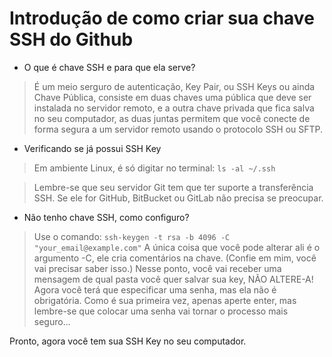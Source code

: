 # Introdução de como criar sua chave SSH do Github #

* O que é chave SSH e para que ela serve? 
> É um meio serguro de autenticação, Key Pair, ou SSH Keys ou ainda Chave Pública, consiste em duas chaves uma pública que deve ser instalada no servidor remoto, e a outra chave privada que fica salva no seu computador, as duas juntas permitem que você conecte de forma segura a um servidor remoto usando o protocolo SSH ou SFTP. 

* Verificando se já possui SSH Key 
> Em ambiente Linux, é só digitar no terminal:
>` ls -al ~/.ssh `

> Lembre-se que seu servidor Git tem que ter suporte a transferência SSH. Se ele for GitHub, BitBucket ou GitLab não precisa se preocupar.

* Não tenho chave SSH, como configuro?
> Use o comando:
> `ssh-keygen -t rsa -b 4096 -C "your_email@example.com"`
> A única coisa que você pode alterar ali é o argumento -C, ele cria comentários na chave. (Confie em mim, você vai precisar saber isso.)
Nesse ponto, você vai receber uma mensagem de qual pasta você quer salvar sua key, NÃO ALTERE-A!
Agora você terá que especificar uma senha, mas ela não é obrigatória. Como é sua primeira vez, apenas aperte enter, mas lembre-se que colocar uma senha vai tornar o processo mais seguro...

Pronto, agora você tem sua SSH Key no seu computador.
